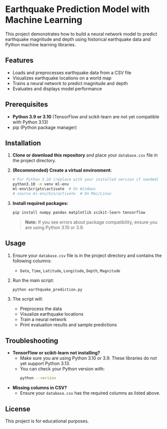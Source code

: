 # Earthquake Prediction Model with Machine Learning

This project demonstrates how to build a neural network model to predict earthquake magnitude and depth using historical earthquake data and Python machine learning libraries.

## Features
- Loads and preprocesses earthquake data from a CSV file
- Visualizes earthquake locations on a world map
- Trains a neural network to predict magnitude and depth
- Evaluates and displays model performance

## Prerequisites
- **Python 3.9 or 3.10** (TensorFlow and scikit-learn are not yet compatible with Python 3.13)
- pip (Python package manager)

## Installation

1. **Clone or download this repository** and place your `database.csv` file in the project directory.

2. **(Recommended) Create a virtual environment:**
   ```sh
   # For Python 3.10 (replace with your installed version if needed)
   python3.10 -m venv ml-env
   ml-env\Scripts\activate  # On Windows
   # source ml-env/bin/activate  # On Mac/Linux
   ```

3. **Install required packages:**
   ```sh
   pip install numpy pandas matplotlib scikit-learn tensorflow
   ```

   > **Note:** If you see errors about package compatibility, ensure you are using Python 3.10 or 3.9.

## Usage

1. Ensure your `database.csv` file is in the project directory and contains the following columns:
   - `Date`, `Time`, `Latitude`, `Longitude`, `Depth`, `Magnitude`

2. Run the main script:
   ```sh
   python earthquake_prediction.py
   ```

3. The script will:
   - Preprocess the data
   - Visualize earthquake locations
   - Train a neural network
   - Print evaluation results and sample predictions

## Troubleshooting

- **TensorFlow or scikit-learn not installing?**
  - Make sure you are using Python 3.10 or 3.9. These libraries do not yet support Python 3.13.
  - You can check your Python version with:
    ```sh
    python --version
    ```
- **Missing columns in CSV?**
  - Ensure your `database.csv` has the required columns as listed above.

## License
This project is for educational purposes. 